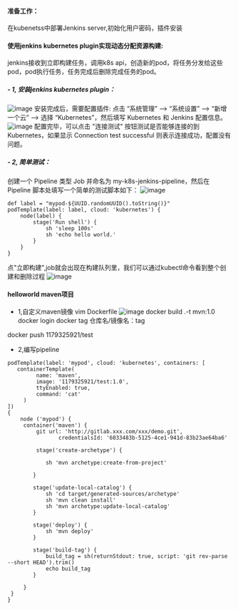 #### 准备工作：
在kubenetss中部署Jenkins server,初始化用户密码，插件安装

#### 使用jenkins kubernetes plugin实现动态分配资源构建:
jenkins接收到立即构建任务，调用k8s api，创造新的pod，将任务分发给这些pod，pod执行任务，任务完成后删除完成任务的pod。

##### - 1, 安装jenkins kubernetes plugin：
![image](3D73C908169C4D7C92533176E3B9077E)
安装完成后，需要配置插件:
点击 “系统管理” —> “系统设置” —> “新增一个云” —> 选择 “Kubernetes”，然后填写 Kubernetes 和 Jenkins 配置信息。
![image](C9E10047A7A949F09445F59852843984)
配置完毕，可以点击 "连接测试"
按钮测试是否能够连接的到 Kubernetes，如果显示 Connection test successful 则表示连接成功，配置没有问题。

##### - 2, 简单测试：
创建一个 Pipeline 类型 Job 并命名为 my-k8s-jenkins-pipeline，然后在 Pipeline 脚本处填写一个简单的测试脚本如下：
![image](9C55BDB28ADC45BDBE3F0CC161A75A35)

```
def label = "mypod-${UUID.randomUUID().toString()}"
podTemplate(label: label, cloud: 'kubernetes') {
    node(label) {
        stage('Run shell') {
            sh 'sleep 100s'
            sh 'echo hello world.'
        }
    }
}
```
点"立即构建",job就会出现在构建队列里，我们可以通过kubectl命令看到整个创建和删除过程
![image](42C14328569449F48941EC41348836FF)

#### helloworld maven项目
- 1,自定义maven镜像
vim Dockerfile
![image](E6B86B81F6DE4D9CB376F0F548AB0C71)
docker build .-t mvn:1.0
docker login
docker tag <imageId> 仓库名/镜像名：tag

docker push 1179325921/test
- 2,编写pipeline

```
podTemplate(label: 'mypod', cloud: 'kubernetes', containers: [
   containerTemplate(
         name: 'maven',
         image: '1179325921/test:1.0',
         ttyEnabled: true,
         command: 'cat'
     )
])
{
    node ('mypod') {
     container('maven') {
         git url: 'http://gitlab.xxx.com/xxx/demo.git', 
                credentialsId: '6033483b-5125-4ce1-941d-83b23ae64ba6'

         stage('create-archetype') {

            sh 'mvn archetype:create-from-project'

        }

        stage('update-local-catalog') {
            sh 'cd target/generated-sources/archetype'
            sh 'mvn clean install'
            sh 'mvn archetype:update-local-catalog'
        }

        stage('deploy') {
            sh 'mvn deploy'
        }

        stage('build-tag') {
            build_tag = sh(returnStdout: true, script: 'git rev-parse --short HEAD').trim()
            echo build_tag
        }

     }
 }
}
```
